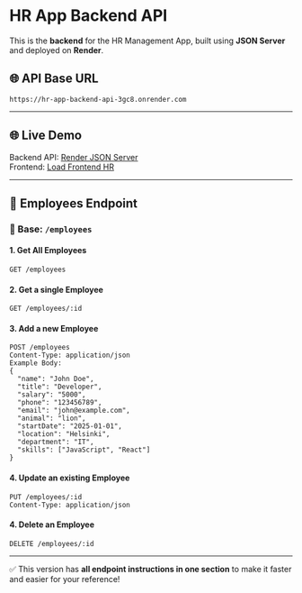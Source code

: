 # HR App Backend API

This is the **backend** for the HR Management App, built using **JSON Server** and deployed on **Render**.

## 🌐 API Base URL

`https://hr-app-backend-api-3gc8.onrender.com`

---

## 🌐 Live Demo

Backend API: [Render JSON Server](https://hr-app-backend-api-3gc8.onrender.com/employees)  
Frontend: [Load Frontend HR](https://react-hr-app-git-development-basudev-pokharels-projects.vercel.app/)

---

## 📂 Employees Endpoint

### 🔸 Base: `/employees`

#### 1. Get All Employees

```http
GET /employees
```

#### 2. Get a single Employee

```http
GET /employees/:id
```

#### 3. Add a new Employee

```http
POST /employees
Content-Type: application/json
Example Body:
{
  "name": "John Doe",
  "title": "Developer",
  "salary": "5000",
  "phone": "123456789",
  "email": "john@example.com",
  "animal": "lion",
  "startDate": "2025-01-01",
  "location": "Helsinki",
  "department": "IT",
  "skills": ["JavaScript", "React"]
}
```

#### 4. Update an existing Employee

```http
PUT /employees/:id
Content-Type: application/json
```

#### 4. Delete an Employee

```http
DELETE /employees/:id
```

---

✅ This version has **all endpoint instructions in one section** to make it faster and easier for your reference!
